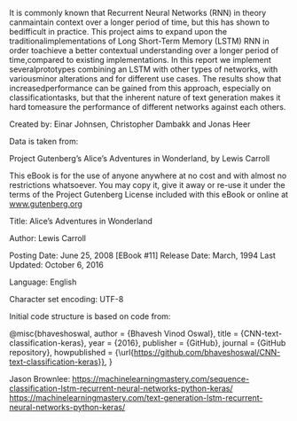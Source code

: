 It is commonly known that Recurrent Neural Networks (RNN) in theory canmaintain context over a longer period of time, but this has shown to bedifficult in practice.  This project aims to expand upon the traditionalimplementations of Long Short-Term Memory (LSTM) RNN in order toachieve a better contextual understanding over a longer period of time,compared to existing implementations.  In this report we implement severalprototypes combining an LSTM with other types of networks, with variousminor alterations and for different use cases.  The results show that increasedperformance can be gained from this approach, especially on classificationtasks, but that the inherent nature of text generation makes it hard tomeasure the performance of different networks against each others.

Created by: Einar Johnsen, Christopher Dambakk and Jonas Heer

Data is taken from: 

Project Gutenberg’s Alice’s Adventures in Wonderland, by Lewis Carroll

This eBook is for the use of anyone anywhere at no cost and with
almost no restrictions whatsoever.  You may copy it, give it away or
re-use it under the terms of the Project Gutenberg License included
with this eBook or online at www.gutenberg.org


Title: Alice’s Adventures in Wonderland

Author: Lewis Carroll

Posting Date: June 25, 2008 [EBook #11]
Release Date: March, 1994
Last Updated: October 6, 2016

Language: English

Character set encoding: UTF-8

Initial code structure is based on code from: 

@misc{bhaveshoswal,
  author = {Bhavesh Vinod Oswal},
  title = {CNN-text-classification-keras},
  year = {2016},
  publisher = {GitHub},
  journal = {GitHub repository},
  howpublished = {\url{https://github.com/bhaveshoswal/CNN-text-classification-keras}},
}

Jason Brownlee:
https://machinelearningmastery.com/sequence-classification-lstm-recurrent-neural-networks-python-keras/
https://machinelearningmastery.com/text-generation-lstm-recurrent-neural-networks-python-keras/


